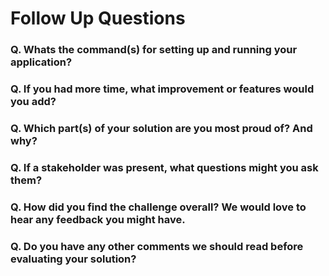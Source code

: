 # Follow Up Questions

### Q. Whats the command(s) for setting up and running your application?



### Q. If you had more time, what improvement or features would you add?



### Q. Which part(s) of your solution are you most proud of? And why?



### Q. If a stakeholder was present, what questions might you ask them?



### Q. How did you find the challenge overall? We would love to hear any feedback you might have.



### Q. Do you have any other comments we should read before evaluating your solution?